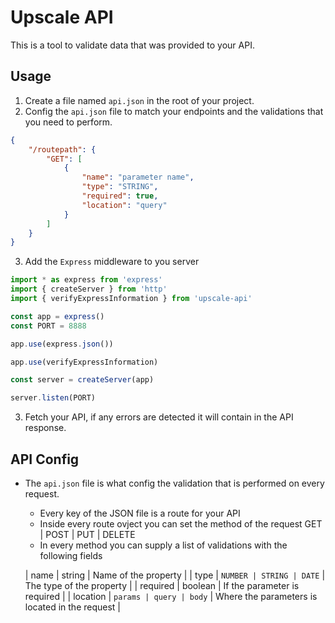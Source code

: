 # Upscale API

This is a tool to validate data that was provided to your API.

## Usage

1. Create a file named `api.json` in the root of your project.
2. Config the `api.json` file to match your endpoints and the validations that you need to perform.
```json
{
	"/routepath": {
		"GET": [
			{
				"name": "parameter name",
				"type": "STRING",
				"required": true,
				"location": "query"
			}
		]
	}
}
```
3. Add the `Express` middleware to you server
```javascript
import * as express from 'express'
import { createServer } from 'http'
import { verifyExpressInformation } from 'upscale-api'

const app = express()
const PORT = 8888

app.use(express.json())

app.use(verifyExpressInformation)

const server = createServer(app)

server.listen(PORT)
```
3. Fetch your API, if any errors are detected it will contain in the API response.

## API Config

- The `api.json` file is what config the validation that is performed on every request.
	- Every key of the JSON file is a route for your API
	- Inside every route ovject you can set the method of the request GET | POST | PUT | DELETE
	- In every method you can supply a list of validations with the following fields

	| name | string | Name of the property |
	| type | `NUMBER | STRING | DATE` | The type of the property |
	| required | boolean | If the parameter is required |
	| location | `params | query | body` | Where the parameters is located in the request |
